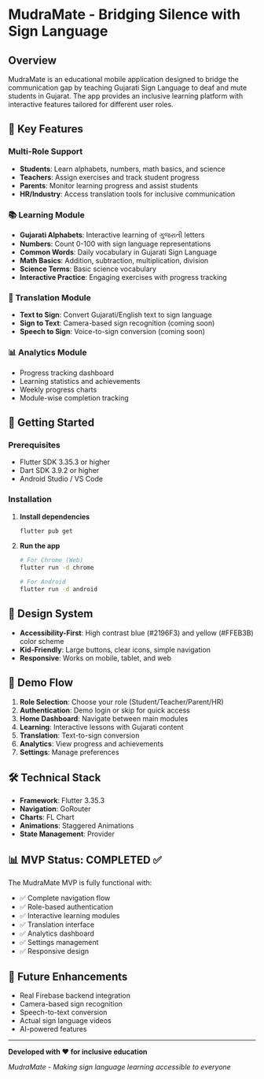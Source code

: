 # MudraMate - Bridging Silence with Sign Language

## Overview

MudraMate is an educational mobile application designed to bridge the communication gap by teaching Gujarati Sign Language to deaf and mute students in Gujarat. The app provides an inclusive learning platform with interactive features tailored for different user roles.

## 🎯 Key Features

### Multi-Role Support
- **Students**: Learn alphabets, numbers, math basics, and science
- **Teachers**: Assign exercises and track student progress
- **Parents**: Monitor learning progress and assist students
- **HR/Industry**: Access translation tools for inclusive communication

### 📚 Learning Module
- **Gujarati Alphabets**: Interactive learning of ગુજરાતી letters
- **Numbers**: Count 0-100 with sign language representations
- **Common Words**: Daily vocabulary in Gujarati Sign Language
- **Math Basics**: Addition, subtraction, multiplication, division
- **Science Terms**: Basic science vocabulary
- **Interactive Practice**: Engaging exercises with progress tracking

### 🔄 Translation Module
- **Text to Sign**: Convert Gujarati/English text to sign language
- **Sign to Text**: Camera-based sign recognition (coming soon)
- **Speech to Sign**: Voice-to-sign conversion (coming soon)

### 📊 Analytics Module
- Progress tracking dashboard
- Learning statistics and achievements
- Weekly progress charts
- Module-wise completion tracking

## 🚀 Getting Started

### Prerequisites
- Flutter SDK 3.35.3 or higher
- Dart SDK 3.9.2 or higher
- Android Studio / VS Code

### Installation

1. **Install dependencies**
   ```bash
   flutter pub get
   ```

2. **Run the app**
   ```bash
   # For Chrome (Web)
   flutter run -d chrome
   
   # For Android
   flutter run -d android
   ```

## 🎨 Design System

- **Accessibility-First**: High contrast blue (#2196F3) and yellow (#FFEB3B) color scheme
- **Kid-Friendly**: Large buttons, clear icons, simple navigation
- **Responsive**: Works on mobile, tablet, and web

## 📱 Demo Flow

1. **Role Selection**: Choose your role (Student/Teacher/Parent/HR)
2. **Authentication**: Demo login or skip for quick access
3. **Home Dashboard**: Navigate between main modules
4. **Learning**: Interactive lessons with Gujarati content
5. **Translation**: Text-to-sign conversion
6. **Analytics**: View progress and achievements
7. **Settings**: Manage preferences

## 🛠 Technical Stack

- **Framework**: Flutter 3.35.3
- **Navigation**: GoRouter
- **Charts**: FL Chart
- **Animations**: Staggered Animations
- **State Management**: Provider

## 📊 MVP Status: COMPLETED ✅

The MudraMate MVP is fully functional with:
- ✅ Complete navigation flow
- ✅ Role-based authentication
- ✅ Interactive learning modules
- ✅ Translation interface
- ✅ Analytics dashboard
- ✅ Settings management
- ✅ Responsive design

## 🔮 Future Enhancements

- Real Firebase backend integration
- Camera-based sign recognition
- Speech-to-text conversion
- Actual sign language videos
- AI-powered features

---

**Developed with ❤️ for inclusive education**

*MudraMate - Making sign language learning accessible to everyone*
